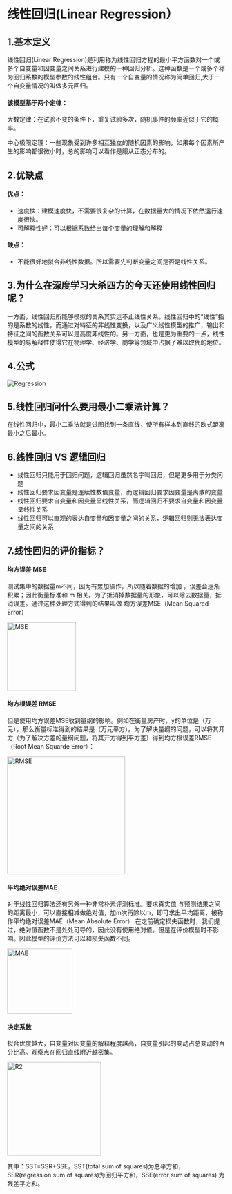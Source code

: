 # 线性回归(Linear Regression）

## 1.基本定义
线性回归(Linear Regression)是利用称为线性回归方程的最小平方函数对一个或多个自变量和因变量之间关系进行建模的一种回归分析。这种函数是一个或多个称为回归系数的模型参数的线性组合。只有一个自变量的情况称为简单回归,大于一个自变量情况的叫做多元回归。

#### 该模型基于两个定律：

大数定律：在试验不变的条件下，重复试验多次，随机事件的频率近似于它的概率。

中心极限定理：一些现象受到许多相互独立的随机因素的影响，如果每个因素所产生的影响都很微小时，总的影响可以看作是服从正态分布的。

## 2.优缺点

#### 优点：
* 速度快：建模速度快，不需要很复杂的计算，在数据量大的情况下依然运行速度很快。
* 可解释性好：可以根据系数给出每个变量的理解和解释

#### 缺点：
* 不能很好地拟合非线性数据。所以需要先判断变量之间是否是线性关系。

## 3.为什么在深度学习大杀四方的今天还使用线性回归呢？

一方面，线性回归所能够模拟的关系其实远不止线性关系。线性回归中的“线性”指的是系数的线性，而通过对特征的非线性变换，以及广义线性模型的推广，输出和特征之间的函数关系可以是高度非线性的。另一方面，也是更为重要的一点，线性模型的易解释性使得它在物理学、经济学、商学等领域中占据了难以取代的地位。

## 4.公式
![Regression](https://user-images.githubusercontent.com/61290493/83052905-930bc180-a015-11ea-9253-7d75e9d80c6c.png)

## 5.线性回归问什么要用最小二乘法计算？
在线性回归中，最小二乘法就是试图找到一条直线，使所有样本到直线的欧式距离最小之后最小。

## 6.线性回归 VS 逻辑回归

* 线性回归只能用于回归问题，逻辑回归虽然名字叫回归，但是更多用于分类问题
* 线性回归要求因变量是连续性数值变量，而逻辑回归要求因变量是离散的变量
* 线性回归要求自变量和因变量呈线性关系，而逻辑回归不要求自变量和因变量呈线性关系
* 线性回归可以直观的表达自变量和因变量之间的关系，逻辑回归则无法表达变量之间的关系

## 7.线性回归的评价指标？
#### 均方误差 MSE
测试集中的数据量m不同，因为有累加操作，所以随着数据的增加 ，误差会逐渐积累；因此衡量标准和 m 相关。为了抵消掉数据量的形象，可以除去数据量，抵消误差。通过这种处理方式得到的结果叫做 均方误差MSE（Mean Squared Error）

<img width="159" alt="MSE" src="https://user-images.githubusercontent.com/61290493/83073874-c874d700-a036-11ea-9309-2c7c9758218f.png">

#### 均方根误差 RMSE
但是使用均方误差MSE收到量纲的影响。例如在衡量房产时，y的单位是（万元），那么衡量标准得到的结果是（万元平方）。为了解决量纲的问题，可以将其开方（为了解决方差的量纲问题，将其开方得到平方差）得到均方根误差RMSE（Root Mean Squarde Error）：

<img width="273" alt="RMSE" src="https://user-images.githubusercontent.com/61290493/83073908-d9254d00-a036-11ea-831c-88502fe9629d.png">

#### 平均绝对误差MAE
对于线性回归算法还有另外一种非常朴素评测标准。要求真实值 与预测结果之间的距离最小，可以直接相减做绝对值，加m次再除以m，即可求出平均距离，被称作平均绝对误差MAE（Mean Absolute Error）.在之前确定损失函数时，我们提过，绝对值函数不是处处可导的，因此没有使用绝对值。但是在评价模型时不影响。因此模型的评价方法可以和损失函数不同。

<img width="151" alt="MAE" src="https://user-images.githubusercontent.com/61290493/83073931-e6dad280-a036-11ea-9bb7-78a8cd07c0f1.png">

#### 决定系数
拟合优度越大，自变量对因变量的解释程度越高，自变量引起的变动占总变动的百分比高。观察点在回归直线附近越密集。

<img width="217" alt="R2" src="https://user-images.githubusercontent.com/61290493/83075302-3d491080-a039-11ea-99f5-3078a8f82079.png">

其中：SST=SSR+SSE，SST(total sum of squares)为总平方和，SSR(regression sum of squares)为回归平方和，SSE(error sum of squares) 为残差平方和。


